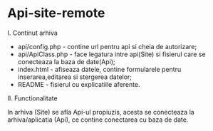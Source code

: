 # Api-site-remote


I. Continut arhiva

- api/config.php - contine url pentru api si cheia de autorizare;
- api/ApiClass.php - face legatura intre api(Site) si fisierul care se conecteaza la baza de date(Api);
- index.html - afiseaza datele, contine formularele pentru inserarea,editarea si stergerea datelor;
- README - fisierul cu explicatiile aferente.

II. Functionalitate

In arhiva (Site) se afla Api-ul propiuzis, acesta se conecteaza la arhiva/aplicatia (Api), ce contine conectarea cu baza de date.

